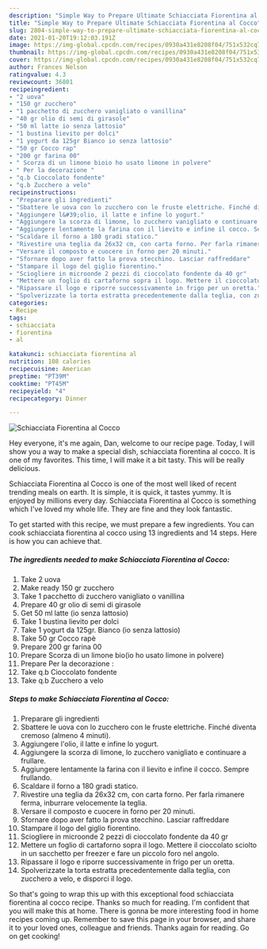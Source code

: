```yaml
---
description: "Simple Way to Prepare Ultimate Schiacciata Fiorentina al Cocco"
title: "Simple Way to Prepare Ultimate Schiacciata Fiorentina al Cocco"
slug: 2804-simple-way-to-prepare-ultimate-schiacciata-fiorentina-al-cocco
date: 2021-01-20T19:12:03.191Z
image: https://img-global.cpcdn.com/recipes/0930a431e8208f04/751x532cq70/schiacciata-fiorentina-al-cocco-recipe-main-photo.jpg
thumbnail: https://img-global.cpcdn.com/recipes/0930a431e8208f04/751x532cq70/schiacciata-fiorentina-al-cocco-recipe-main-photo.jpg
cover: https://img-global.cpcdn.com/recipes/0930a431e8208f04/751x532cq70/schiacciata-fiorentina-al-cocco-recipe-main-photo.jpg
author: Frances Nelson
ratingvalue: 4.3
reviewcount: 36801
recipeingredient:
- "2 uova"
- "150 gr zucchero"
- "1 pacchetto di zucchero vanigliato o vanillina"
- "40 gr olio di semi di girasole"
- "50 ml latte io senza lattosio"
- "1 bustina lievito per dolci"
- "1 yogurt da 125gr Bianco io senza lattosio"
- "50 gr Cocco rap"
- "200 gr farina 00"
- " Scorza di un limone bioio ho usato limone in polvere"
- " Per la decorazione "
- "q.b Cioccolato fondente"
- "q.b Zucchero a velo"
recipeinstructions:
- "Preparare gli ingredienti"
- "Sbattere le uova con lo zucchero con le fruste elettriche. Finché diventa cremoso (almeno 4 minuti)."
- "Aggiungere l&#39;olio, il latte e infine lo yogurt."
- "Aggiungere la scorza di limone, lo zucchero vanigliato e continuare a frullare."
- "Aggiungere lentamente la farina con il lievito e infine il cocco. Sempre frullando."
- "Scaldare il forno a 180 gradi statico."
- "Rivestire una teglia da 26x32 cm, con carta forno. Per farla rimanere ferma, inburrare velocemente la teglia."
- "Versare il composto e cuocere in forno per 20 minuti."
- "Sfornare dopo aver fatto la prova stecchino. Lasciar raffreddare"
- "Stampare il logo del giglio fiorentino."
- "Sciogliere in microonde 2 pezzi di cioccolato fondente da 40 gr"
- "Mettere un foglio di cartaforno sopra il logo. Mettere il cioccolato sciolto in un sacchetto per freezer e fare un piccolo foro nel angolo."
- "Ripassare il logo e riporre successivamente in frigo per un oretta."
- "Spolverizzate la torta estratta precedentemente dalla teglia, con zucchero a velo, e disporci il logo."
categories:
- Recipe
tags:
- schiacciata
- fiorentina
- al

katakunci: schiacciata fiorentina al 
nutrition: 108 calories
recipecuisine: American
preptime: "PT39M"
cooktime: "PT45M"
recipeyield: "4"
recipecategory: Dinner

---
```



![Schiacciata Fiorentina al Cocco](https://img-global.cpcdn.com/recipes/0930a431e8208f04/751x532cq70/schiacciata-fiorentina-al-cocco-recipe-main-photo.jpg)

Hey everyone, it's me again, Dan, welcome to our recipe page. Today, I will show you a way to make a special dish, schiacciata fiorentina al cocco. It is one of my favorites. This time, I will make it a bit tasty. This will be really delicious.



Schiacciata Fiorentina al Cocco is one of the most well liked of recent trending meals on earth. It is simple, it is quick, it tastes yummy. It is enjoyed by millions every day. Schiacciata Fiorentina al Cocco is something which I've loved my whole life. They are fine and they look fantastic.


To get started with this recipe, we must prepare a few ingredients. You can cook schiacciata fiorentina al cocco using 13 ingredients and 14 steps. Here is how you can achieve that.

<!--inarticleads1-->

##### The ingredients needed to make Schiacciata Fiorentina al Cocco:

1. Take 2 uova
1. Make ready 150 gr zucchero
1. Take 1 pacchetto di zucchero vanigliato o vanillina
1. Prepare 40 gr olio di semi di girasole
1. Get 50 ml latte (io senza lattosio)
1. Take 1 bustina lievito per dolci
1. Take 1 yogurt da 125gr. Bianco (io senza lattosio)
1. Take 50 gr Cocco rapè
1. Prepare 200 gr farina 00
1. Prepare  Scorza di un limone bio(io ho usato limone in polvere)
1. Prepare  Per la decorazione :
1. Take q.b Cioccolato fondente
1. Take q.b Zucchero a velo




<!--inarticleads2-->

##### Steps to make Schiacciata Fiorentina al Cocco:

1. Preparare gli ingredienti
1. Sbattere le uova con lo zucchero con le fruste elettriche. Finché diventa cremoso (almeno 4 minuti).
1. Aggiungere l&#39;olio, il latte e infine lo yogurt.
1. Aggiungere la scorza di limone, lo zucchero vanigliato e continuare a frullare.
1. Aggiungere lentamente la farina con il lievito e infine il cocco. Sempre frullando.
1. Scaldare il forno a 180 gradi statico.
1. Rivestire una teglia da 26x32 cm, con carta forno. Per farla rimanere ferma, inburrare velocemente la teglia.
1. Versare il composto e cuocere in forno per 20 minuti.
1. Sfornare dopo aver fatto la prova stecchino. Lasciar raffreddare
1. Stampare il logo del giglio fiorentino.
1. Sciogliere in microonde 2 pezzi di cioccolato fondente da 40 gr
1. Mettere un foglio di cartaforno sopra il logo. Mettere il cioccolato sciolto in un sacchetto per freezer e fare un piccolo foro nel angolo.
1. Ripassare il logo e riporre successivamente in frigo per un oretta.
1. Spolverizzate la torta estratta precedentemente dalla teglia, con zucchero a velo, e disporci il logo.




So that's going to wrap this up with this exceptional food schiacciata fiorentina al cocco recipe. Thanks so much for reading. I'm confident that you will make this at home. There is gonna be more interesting food in home recipes coming up. Remember to save this page in your browser, and share it to your loved ones, colleague and friends. Thanks again for reading. Go on get cooking!
